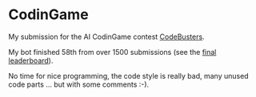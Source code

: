 CodinGame
=========

My submission for the AI CodinGame contest [CodeBusters](https://www.codingame.com/contests/finished).

My bot finished 58th from over 1500 submissions (see the [final leaderboard](https://www.codingame.com/leaderboards/global/challenge/codebusters)).

No time for nice programming, the code style is really bad, many unused code parts ... but with some comments :-).
